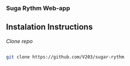 ### Suga Rythm Web-app

## Instalation Instructions

*Clone repo*
```bash

git clone https://github.com/V203/sugar-rythm

```
